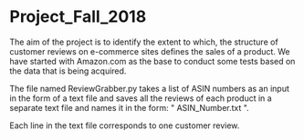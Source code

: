 # Project_Fall_2018

The aim of the project is to identify the extent to which, the structure of customer reviews on e-commerce sites defines the sales of a product.
We have started with Amazon.com as the base to conduct some tests based on the data that is being acquired.


The file named ReviewGrabber.py takes a list of ASIN numbers as an input in the form of a text file and saves all the reviews of 
each product in a separate text file and names it in the form: " ASIN_Number.txt ".

Each line in the text file corresponds to one customer review.
